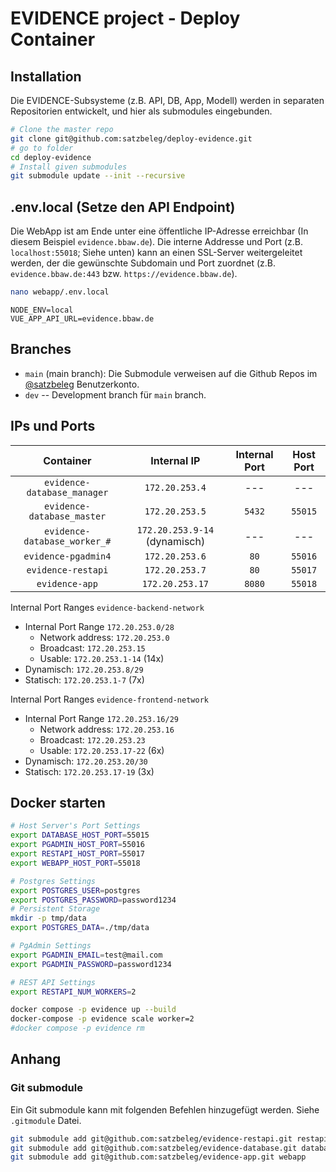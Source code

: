 # EVIDENCE project - Deploy Container


## Installation
Die EVIDENCE-Subsysteme (z.B. API, DB, App, Modell) werden in separaten Repositorien entwickelt, und hier als submodules eingebunden.

```sh
# Clone the master repo
git clone git@github.com:satzbeleg/deploy-evidence.git
# go to folder
cd deploy-evidence
# Install given submodules
git submodule update --init --recursive
```

## .env.local (Setze den API Endpoint)
Die WebApp ist am Ende unter eine öffentliche IP-Adresse erreichbar (In diesem Beispiel `evidence.bbaw.de`). Die interne Addresse und Port (z.B. `localhost:55018`; Siehe unten) kann an einen SSL-Server weitergeleitet werden, der die gewünschte Subdomain und Port zuordnet (z.B. `evidence.bbaw.de:443` bzw. `https://evidence.bbaw.de`).

```sh
nano webapp/.env.local
```

```
NODE_ENV=local
VUE_APP_API_URL=evidence.bbaw.de
```

## Branches
* `main` (main branch): Die Submodule verweisen auf die Github Repos im [@satzbeleg](https://github.com/satzbeleg) Benutzerkonto.
* `dev` -- Development branch für `main` branch. 


## IPs und Ports


| Container | Internal IP | Internal Port | Host Port |
|:---------:|:-----------:|:-------------:|:---------:|
| `evidence-database_manager` | `172.20.253.4` | --- | --- |
| `evidence-database_master` | `172.20.253.5` | `5432` | `55015` |
| `evidence-database_worker_#` | `172.20.253.9-14` (dynamisch) | --- | --- |
| `evidence-pgadmin4` | `172.20.253.6` | `80` | `55016` |
| `evidence-restapi`  | `172.20.253.7` | `80` | `55017` |
| `evidence-app`      | `172.20.253.17` | `8080` | `55018` |


Internal Port Ranges `evidence-backend-network`

- Internal Port Range `172.20.253.0/28`
    - Network address: `172.20.253.0`
    - Broadcast: `172.20.253.15`
    - Usable: `172.20.253.1-14` (14x)
- Dynamisch: `172.20.253.8/29`
- Statisch: `172.20.253.1-7` (7x)

Internal Port Ranges `evidence-frontend-network`

- Internal Port Range `172.20.253.16/29`
    - Network address: `172.20.253.16`
    - Broadcast: `172.20.253.23`
    - Usable: `172.20.253.17-22` (6x)
- Dynamisch: `172.20.253.20/30` 
- Statisch: `172.20.253.17-19` (3x)


## Docker starten

```sh
# Host Server's Port Settings
export DATABASE_HOST_PORT=55015
export PGADMIN_HOST_PORT=55016
export RESTAPI_HOST_PORT=55017
export WEBAPP_HOST_PORT=55018

# Postgres Settings
export POSTGRES_USER=postgres
export POSTGRES_PASSWORD=password1234
# Persistent Storage
mkdir -p tmp/data
export POSTGRES_DATA=./tmp/data

# PgAdmin Settings
export PGADMIN_EMAIL=test@mail.com
export PGADMIN_PASSWORD=password1234

# REST API Settings
export RESTAPI_NUM_WORKERS=2

docker compose -p evidence up --build 
docker-compose -p evidence scale worker=2
#docker compose -p evidence rm
```

## Anhang

### Git submodule
Ein Git submodule kann mit folgenden Befehlen hinzugefügt werden. 
Siehe `.gitmodule` Datei.

```sh
git submodule add git@github.com:satzbeleg/evidence-restapi.git restapi
git submodule add git@github.com:satzbeleg/evidence-database.git database
git submodule add git@github.com:satzbeleg/evidence-app.git webapp
```
